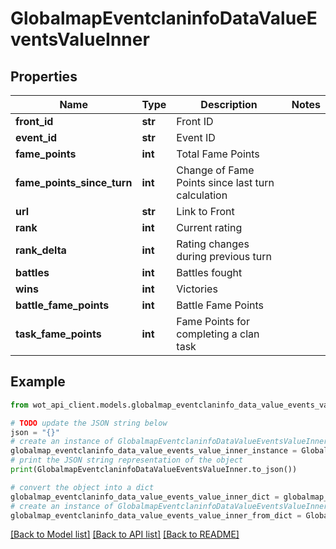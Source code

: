 # GlobalmapEventclaninfoDataValueEventsValueInner


## Properties

Name | Type | Description | Notes
------------ | ------------- | ------------- | -------------
**front_id** | **str** | Front ID | 
**event_id** | **str** | Event ID | 
**fame_points** | **int** | Total Fame Points | 
**fame_points_since_turn** | **int** | Change of Fame Points since last turn calculation | 
**url** | **str** | Link to Front | 
**rank** | **int** | Current rating | 
**rank_delta** | **int** | Rating changes during previous turn | 
**battles** | **int** | Battles fought | 
**wins** | **int** | Victories | 
**battle_fame_points** | **int** | Battle Fame Points | 
**task_fame_points** | **int** | Fame Points for completing a clan task | 

## Example

```python
from wot_api_client.models.globalmap_eventclaninfo_data_value_events_value_inner import GlobalmapEventclaninfoDataValueEventsValueInner

# TODO update the JSON string below
json = "{}"
# create an instance of GlobalmapEventclaninfoDataValueEventsValueInner from a JSON string
globalmap_eventclaninfo_data_value_events_value_inner_instance = GlobalmapEventclaninfoDataValueEventsValueInner.from_json(json)
# print the JSON string representation of the object
print(GlobalmapEventclaninfoDataValueEventsValueInner.to_json())

# convert the object into a dict
globalmap_eventclaninfo_data_value_events_value_inner_dict = globalmap_eventclaninfo_data_value_events_value_inner_instance.to_dict()
# create an instance of GlobalmapEventclaninfoDataValueEventsValueInner from a dict
globalmap_eventclaninfo_data_value_events_value_inner_from_dict = GlobalmapEventclaninfoDataValueEventsValueInner.from_dict(globalmap_eventclaninfo_data_value_events_value_inner_dict)
```
[[Back to Model list]](../README.md#documentation-for-models) [[Back to API list]](../README.md#documentation-for-api-endpoints) [[Back to README]](../README.md)


